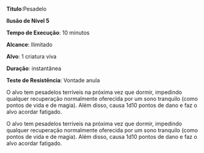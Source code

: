 **Titulo**:Pesadelo

**Ilusão de Nível 5**

**Tempo de Execução**: 10 minutos

**Alcance**: Ilimitado

**Alvo**: 1 criatura viva

**Duração**: instantânea

**Teste de Resistência**: Vontade anula

O alvo tem pesadelos terríveis na próxima vez que dormir, impedindo qualquer recuperação normalmente oferecida por um sono tranquilo (como pontos de vida e de magia). 
Além disso, causa 1d10 pontos de dano e faz o alvo acordar fatigado.

O alvo tem pesadelos terríveis na próxima vez que dormir, impedindo qualquer recuperação normalmente oferecida por um sono tranquilo (como pontos de vida e de magia). Além disso, causa 1d10 pontos de dano e faz o alvo acordar fatigado.
